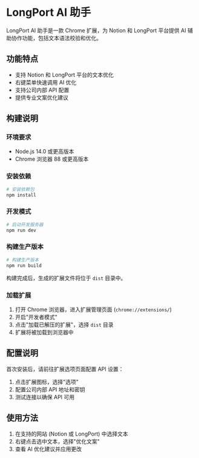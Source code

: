 # LongPort AI 助手

LongPort AI 助手是一款 Chrome 扩展，为 Notion 和 LongPort 平台提供 AI 辅助协作功能，包括文本语法校验和优化。

## 功能特点

- 支持 Notion 和 LongPort 平台的文本优化
- 右键菜单快速调用 AI 优化
- 支持公司内部 API 配置
- 提供专业文案优化建议

## 构建说明

### 环境要求

- Node.js 14.0 或更高版本
- Chrome 浏览器 88 或更高版本

### 安装依赖

```bash
# 安装依赖包
npm install
```

### 开发模式

```bash
# 启动开发服务器
npm run dev
```

### 构建生产版本

```bash
# 构建生产版本
npm run build
```

构建完成后，生成的扩展文件将位于 `dist` 目录中。

### 加载扩展

1. 打开 Chrome 浏览器，进入扩展管理页面 (`chrome://extensions/`)
2. 开启"开发者模式"
3. 点击"加载已解压的扩展"，选择 `dist` 目录
4. 扩展将被加载到浏览器中

## 配置说明

首次安装后，请前往扩展选项页面配置 API 设置：

1. 点击扩展图标，选择"选项"
2. 配置公司内部 API 地址和密钥
3. 测试连接以确保 API 可用

## 使用方法

1. 在支持的网站 (Notion 或 LongPort) 中选择文本
2. 右键点击选中文本，选择"优化文案"
3. 查看 AI 优化建议并应用更改